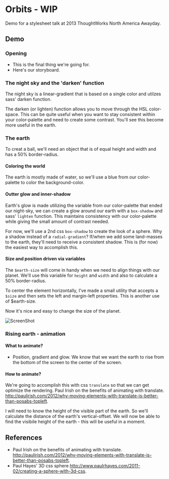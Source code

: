 Orbits - WIP
==============

Demo for a stylesheet talk at 2013 ThoughtWorks North America Awayday.

## Demo

### Opening
* This is the final thing we're going for.
* Here's our storyboard.


### The night sky and the 'darken' function
The night sky is a linear-gradient that is based on a single color and utilzes sass' darken function.

The darken (or lighten) function allows you to move through the HSL color-space. This can be quite useful when you want to stay consistent within your color-palette and need to create some contrast.  You'll see this become more useful in the earth.


### The earth
To creat a ball, we'll need an object that is of equal height and width and has a 50% border-radius.


#### Coloring the world
The earth is mostly made of water, so we'll use a blue from our color-palette to color the background-color.


#### Outter glow and inner-shadow
Earth's glow is made utilizing the variable from our color-palette that ended our night-sky, we can create a glow around our earth with a `box-shadow` and sass' `lighten` function.  This maintains consistency with our color-palette while giving the small amount of contrast needed.

For now, we'll use a 2nd css `box-shadow` to create the look of a sphere. Why a shadow instead of a `radial-gradient`? If/when we add some land-masses to the earth, they'll need to receive a consistent shadow.  This is (for now) the easiest way to accomplish this.

#### Size and position driven via variables
The `$earth-size` will come in handy when we need to align things with our planet.  We'll use this variable for `height` and `width` and also to calculate a 50% border-radius.

To center the element horizontally, I've made a small utility that accepts a `$size` and then sets the left and margin-left properties.  This is another use of $earth-size.

Now it's nice and easy to change the size of the planet.

![ScreenShot](https://raw.github.com/matthewcopeland/orbits/screenshots/01.png)

### Rising earth - animation

#### What to animate?
* Position, gradient and glow.
We know that we want the earth to rise from the bottom of the screen to the center of the screen.


#### How to animate?
We're going to accomplish this with css `translate` so that we can get optimize the rendering. Paul Irish on the benefits of animating with translate. http://paulirish.com/2012/why-moving-elements-with-translate-is-better-than-posabs-topleft.


I will need to know the height of the visible part of the earth.  So we'll calculate the distance of the earth's vertical-offset.  We will now be able to find the visibile height of the earth - this will be useful in a moment.



## References
* Paul Irish on the benefits of animating with translate. http://paulirish.com/2012/why-moving-elements-with-translate-is-better-than-posabs-topleft.
* Paul Hayes' 3D css sphere http://www.paulrhayes.com/2011-02/creating-a-sphere-with-3d-css.
